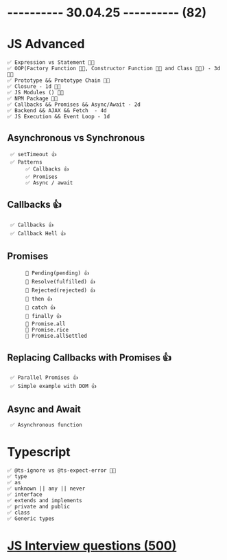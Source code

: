 # ---------- 30.04.25 ---------- (82)

# JS Advanced

    ✅ Expression vs Statement 👍🏻
    ✅ OOP(Factory Function 👍🏻, Constructor Function 👍🏻 and Class 👍🏻) - 3d 👍🏻
    ✅ Prototype && Prototype Chain 👍🏻
    ✅ Closure - 1d 👍🏻
    ✅ JS Modules () 👍🏻
    ✅ NPM Package 👍🏻
    ✅ Callbacks && Promises && Async/Await - 2d
    ✅ Backend && AJAX && Fetch  - 4d
    ✅ JS Execution && Event Loop - 1d

## Asynchronous vs Synchronous

     ✅ setTimeout 👍
     ✅ Patterns
          ✅ Callbacks 👍
          ✅ Promises
          ✅ Async / await

## Callbacks 👍

     ✅ Callbacks 👍
     ✅ Callback Hell 👍

## Promises

          🎁 Pending(pending) 👍
          🎁 Resolve(fulfilled) 👍
          🎁 Rejected(rejected) 👍
          🎁 then 👍
          🎁 catch 👍
          🎁 finally 👍
          🎁 Promise.all
          🎁 Promise.rice
          🎁 Promise.allSettled

## Replacing Callbacks with Promises 👍

     ✅ Parallel Promises 👍
     ✅ Simple example with DOM 👍

## Async and Await

     ✅ Asynchronous function

# Typescript

    ✅ @ts-ignore vs @ts-expect-error 👍🏻
    ✅ type
    ✅ as
    ✅ unknown || any || never
    ✅ interface
    ✅ extends and implements
    ✅ private and public
    ✅ class
    ✅ Generic types

# [JS Interview questions (500)](https://github.com/sudheerj/javascript-interview-questions)
